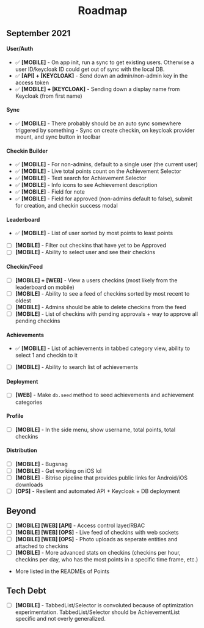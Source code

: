 <h1 align="center">Roadmap</h1>

## September 2021

#### User/Auth

- ✅ **[MOBILE]** - On app init, run a sync to get existing users. Otherwise a user ID/keycloak ID could get out of sync with the local DB.
- ✅ **[API] + [KEYCLOAK]** - Send down an admin/non-admin key in the access token
- ✅ **[MOBILE] + [KEYCLOAK]** - Sending down a display name from Keycloak (from first name)

#### Sync

- ✅ **[MOBILE]** - There probably should be an auto sync somewhere triggered by something - Sync on create checkin, on keycloak provider mount, and sync button in toolbar

#### Checkin Builder

- ✅ **[MOBILE]** - For non-admins, default to a single user (the current user)
- ✅ **[MOBILE]** - Live total points count on the Achievement Selector
- ✅ **[MOBILE]** - Text search for Achievement Selector
- ✅ **[MOBILE]** - Info icons to see Achievement description
- ✅ **[MOBILE]** - Field for note
- ✅ **[MOBILE]** - Field for approved (non-admins default to false), submit for creation, and checkin success modal

#### Leaderboard

- ✅ **[MOBILE]** - List of user sorted by most points to least points
- [ ] **[MOBILE]** - Filter out checkins that have yet to be Approved
- [ ] **[MOBILE]** - Ability to select user and see their checkins

#### Checkin/Feed

- [ ] **[MOBILE] + [WEB]** - View a users checkins (most likely from the leaderboard on mobile)
- [ ] **[MOBILE]** - Ability to see a feed of checkins sorted by most recent to oldest
- [ ] **[MOBILE]** - Admins should be able to delete checkins from the feed
- [ ] **[MOBILE]** - List of checkins with pending approvals + way to approve all pending checkins

#### Achievements

- ✅ **[MOBILE]** - List of achievements in tabbed category view, ability to select 1 and checkin to it
- [ ] **[MOBILE]** - Ability to search list of achievements

#### Deployment

- [ ] **[WEB]** - Make `db.seed` method to seed achievements and achievement categories

#### Profile

- [ ] **[MOBILE]** - In the side menu, show username, total points, total checkins

#### Distribution

- [ ] **[MOBILE]** - Bugsnag
- [ ] **[MOBILE]** - Get working on iOS lol
- [ ] **[MOBILE]** - Bitrise pipeline that provides public links for Android/iOS downloads
- [ ] **[OPS]** - Reslient and automated API + Keycloak + DB deployment

## Beyond

- [ ] **[MOBILE] [WEB] [API]** - Access control layer/RBAC
- [ ] **[MOBILE] [WEB] [OPS]** - Live feed of checkins with web sockets
- [ ] **[MOBILE] [WEB] [OPS]** - Photo uploads as seperate entities and attached to checkins
- [ ] **[MOBILE]** - More advanced stats on checkins (checkins per hour, checkins per day, who has the most points in a specific time frame, etc.)
- More listed in the READMEs of Points

## Tech Debt

- [ ] **[MOBILE]** - TabbedList/Selector is convoluted because of optimization experimentation. TabbedList/Selector should be AchievementList specific and not overly generalized.
